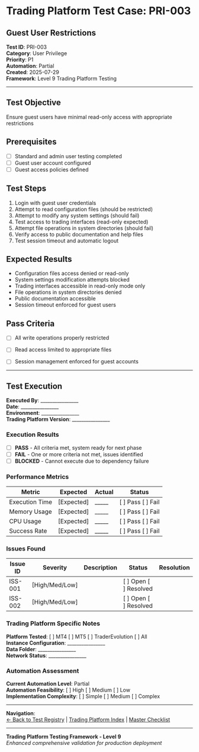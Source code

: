 # Trading Platform Test Case: PRI-003
## Guest User Restrictions

**Test ID**: PRI-003  
**Category**: User Privilege  
**Priority**: P1  
**Automation**: Partial  
**Created**: 2025-07-29  
**Framework**: Level 9 Trading Platform Testing

---

## Test Objective
Ensure guest users have minimal read-only access with appropriate restrictions

## Prerequisites
- [ ] Standard and admin user testing completed
- [ ] Guest user account configured
- [ ] Guest access policies defined

## Test Steps
1. Login with guest user credentials
2. Attempt to read configuration files (should be restricted)
3. Attempt to modify any system settings (should fail)
4. Test access to trading interfaces (read-only expected)
5. Attempt file operations in system directories (should fail)
6. Verify access to public documentation and help files
7. Test session timeout and automatic logout

## Expected Results
- Configuration files access denied or read-only
- System settings modification attempts blocked
- Trading interfaces accessible in read-only mode only
- File operations in system directories denied
- Public documentation accessible
- Session timeout enforced for guest users

## Pass Criteria
- [ ] All write operations properly restricted
- [ ] Read access limited to appropriate files
- [ ] Session management enforced for guest accounts







---

## Test Execution

**Executed By**: ________________  
**Date**: ________________  
**Environment**: ________________  
**Trading Platform Version**: ________________  

### Execution Results
- [ ] **PASS** - All criteria met, system ready for next phase
- [ ] **FAIL** - One or more criteria not met, issues identified
- [ ] **BLOCKED** - Cannot execute due to dependency failure

### Performance Metrics
| Metric | Expected | Actual | Status |
|--------|----------|--------|--------|
| Execution Time | [Expected] | _____ | [ ] Pass [ ] Fail |
| Memory Usage | [Expected] | _____ | [ ] Pass [ ] Fail |
| CPU Usage | [Expected] | _____ | [ ] Pass [ ] Fail |
| Success Rate | [Expected] | _____ | [ ] Pass [ ] Fail |

### Issues Found
| Issue ID | Severity | Description | Status | Resolution |
|----------|----------|-------------|--------|------------|
| ISS-001 | [High/Med/Low] | | [ ] Open [ ] Resolved | |
| ISS-002 | [High/Med/Low] | | [ ] Open [ ] Resolved | |

### Trading Platform Specific Notes
**Platform Tested**: [ ] MT4 [ ] MT5 [ ] TraderEvolution [ ] All  
**Instance Configuration**: ________________  
**Data Folder**: ________________  
**Network Status**: ________________  

### Automation Assessment
**Current Automation Level**: Partial  
**Automation Feasibility**: [ ] High [ ] Medium [ ] Low  
**Implementation Complexity**: [ ] Simple [ ] Medium [ ] Complex  

---

**Navigation**:  
[← Back to Test Registry](../01-Test-ID-Registry-Framework.md) | [Trading Platform Index](../02-Trading-Platform-Tests-Index.md) | [Master Checklist](../Checklists/Master-Checklist.md)

---

**Trading Platform Testing Framework - Level 9**  
*Enhanced comprehensive validation for production deployment*
